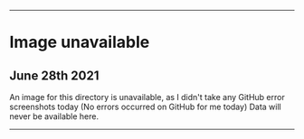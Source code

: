 
***

# Image unavailable

## June 28th 2021

An image for this directory is unavailable, as I didn't take any GitHub error screenshots today (No errors occurred on GitHub for me today) Data will never be available here.

***
